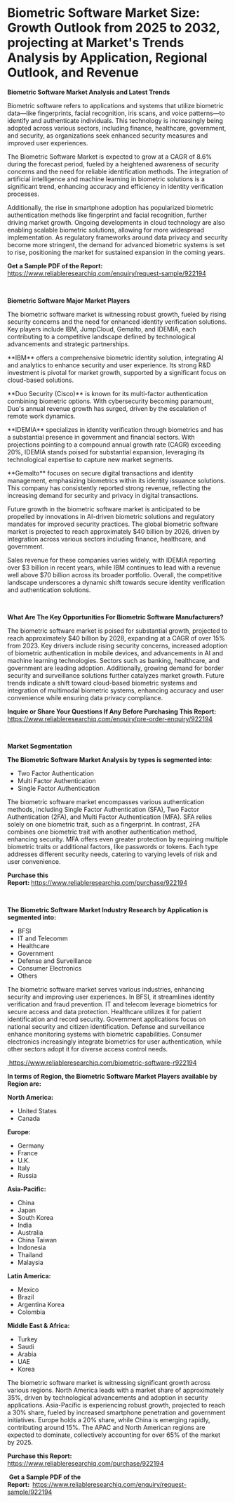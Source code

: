<p><h1>Biometric Software Market Size: Growth Outlook from 2025 to 2032, projecting at Market's Trends Analysis by Application, Regional Outlook, and Revenue</h1></p><p><strong>Biometric Software Market Analysis and Latest Trends</strong></p>
<p><p>Biometric software refers to applications and systems that utilize biometric data—like fingerprints, facial recognition, iris scans, and voice patterns—to identify and authenticate individuals. This technology is increasingly being adopted across various sectors, including finance, healthcare, government, and security, as organizations seek enhanced security measures and improved user experiences. </p><p>The Biometric Software Market is expected to grow at a CAGR of 8.6% during the forecast period, fueled by a heightened awareness of security concerns and the need for reliable identification methods. The integration of artificial intelligence and machine learning in biometric solutions is a significant trend, enhancing accuracy and efficiency in identity verification processes. </p><p>Additionally, the rise in smartphone adoption has popularized biometric authentication methods like fingerprint and facial recognition, further driving market growth. Ongoing developments in cloud technology are also enabling scalable biometric solutions, allowing for more widespread implementation. As regulatory frameworks around data privacy and security become more stringent, the demand for advanced biometric systems is set to rise, positioning the market for sustained expansion in the coming years.</p></p>
<p><strong>Get a Sample PDF of the Report:&nbsp;</strong> <a href="https://www.reliableresearchiq.com/enquiry/request-sample/922194?utm_campaign=2946&utm_medium=2&utm_source=Github&utm_content=ia&utm_term=18042025&utm_id=biometric-software">https://www.reliableresearchiq.com/enquiry/request-sample/922194</a></p>
<p>&nbsp;</p>
<p><strong>Biometric Software Major Market Players</strong></p>
<p><p>The biometric software market is witnessing robust growth, fueled by rising security concerns and the need for enhanced identity verification solutions. Key players include IBM, JumpCloud, Gemalto, and IDEMIA, each contributing to a competitive landscape defined by technological advancements and strategic partnerships.</p><p>**IBM** offers a comprehensive biometric identity solution, integrating AI and analytics to enhance security and user experience. Its strong R&D investment is pivotal for market growth, supported by a significant focus on cloud-based solutions.</p><p>**Duo Security (Cisco)** is known for its multi-factor authentication combining biometric options. With cybersecurity becoming paramount, Duo's annual revenue growth has surged, driven by the escalation of remote work dynamics. </p><p>**IDEMIA** specializes in identity verification through biometrics and has a substantial presence in government and financial sectors. With projections pointing to a compound annual growth rate (CAGR) exceeding 20%, IDEMIA stands poised for substantial expansion, leveraging its technological expertise to capture new market segments.</p><p>**Gemalto** focuses on secure digital transactions and identity management, emphasizing biometrics within its identity issuance solutions. This company has consistently reported strong revenue, reflecting the increasing demand for security and privacy in digital transactions. </p><p>Future growth in the biometric software market is anticipated to be propelled by innovations in AI-driven biometric solutions and regulatory mandates for improved security practices. The global biometric software market is projected to reach approximately $40 billion by 2026, driven by integration across various sectors including finance, healthcare, and government.</p><p>Sales revenue for these companies varies widely, with IDEMIA reporting over $3 billion in recent years, while IBM continues to lead with a revenue well above $70 billion across its broader portfolio. Overall, the competitive landscape underscores a dynamic shift towards secure identity verification and authentication solutions.</p></p>
<p>&nbsp;</p>
<p><strong>What Are The Key Opportunities For Biometric Software Manufacturers?</strong></p>
<p><p>The biometric software market is poised for substantial growth, projected to reach approximately $40 billion by 2028, expanding at a CAGR of over 15% from 2023. Key drivers include rising security concerns, increased adoption of biometric authentication in mobile devices, and advancements in AI and machine learning technologies. Sectors such as banking, healthcare, and government are leading adoption. Additionally, growing demand for border security and surveillance solutions further catalyzes market growth. Future trends indicate a shift toward cloud-based biometric systems and integration of multimodal biometric systems, enhancing accuracy and user convenience while ensuring data privacy compliance.</p></p>
<p><strong>Inquire or Share Your Questions If Any Before Purchasing This Report:</strong> <a href="https://www.reliableresearchiq.com/enquiry/pre-order-enquiry/922194?utm_campaign=2946&utm_medium=2&utm_source=Github&utm_content=ia&utm_term=18042025&utm_id=biometric-software">https://www.reliableresearchiq.com/enquiry/pre-order-enquiry/922194</a></p>
<p>&nbsp;</p>
<p><strong>Market Segmentation</strong></p>
<p><strong>The Biometric Software Market Analysis by types is segmented into:</strong></p>
<p><ul><li>Two Factor Authentication</li><li>Multi Factor Authentication</li><li>Single Factor Authentication</li></ul></p>
<p><p>The biometric software market encompasses various authentication methods, including Single Factor Authentication (SFA), Two Factor Authentication (2FA), and Multi Factor Authentication (MFA). SFA relies solely on one biometric trait, such as a fingerprint. In contrast, 2FA combines one biometric trait with another authentication method, enhancing security. MFA offers even greater protection by requiring multiple biometric traits or additional factors, like passwords or tokens. Each type addresses different security needs, catering to varying levels of risk and user convenience.</p></p>
<p><strong>Purchase this Report:&nbsp;</strong><a href="https://www.reliableresearchiq.com/purchase/922194?utm_campaign=2946&utm_medium=2&utm_source=Github&utm_content=ia&utm_term=18042025&utm_id=biometric-software">https://www.reliableresearchiq.com/purchase/922194</a></p>
<p>&nbsp;</p>
<p><strong>The Biometric Software Market Industry Research by Application is segmented into:</strong></p>
<p><ul><li>BFSI</li><li>IT and Telecomm</li><li>Healthcare</li><li>Government</li><li>Defense and Surveillance</li><li>Consumer Electronics</li><li>Others</li></ul></p>
<p><p>The biometric software market serves various industries, enhancing security and improving user experiences. In BFSI, it streamlines identity verification and fraud prevention. IT and telecom leverage biometrics for secure access and data protection. Healthcare utilizes it for patient identification and record security. Government applications focus on national security and citizen identification. Defense and surveillance enhance monitoring systems with biometric capabilities. Consumer electronics increasingly integrate biometrics for user authentication, while other sectors adopt it for diverse access control needs.</p></p>
<p><a href="https://www.reliableresearchiq.com/biometric-software-r922194?utm_campaign=2946&utm_medium=2&utm_source=Github&utm_content=ia&utm_term=18042025&utm_id=biometric-software">&nbsp;https://www.reliableresearchiq.com/biometric-software-r922194</a></p>
<p><strong>In terms of Region, the Biometric Software Market Players available by Region are:</strong></p>
<p>
    <p> <strong> North America: </strong>
        <ul>
            <li>United States</li>
            <li>Canada</li>
        </ul>
        </p> 
    <p> <strong> Europe: </strong>
        <ul>
            <li>Germany</li>
            <li>France</li>
            <li>U.K.</li>
            <li>Italy</li>
            <li>Russia</li>
        </ul>
        </p> 
    <p> <strong> Asia-Pacific: </strong>
        <ul>
            <li>China</li>
            <li>Japan</li>
            <li>South Korea</li>
            <li>India</li>
            <li>Australia</li>
            <li>China Taiwan</li>
            <li>Indonesia</li>
            <li>Thailand</li>
            <li>Malaysia</li>
        </ul>
        </p> 
    <p> <strong> Latin America: </strong>
        <ul>
            <li>Mexico</li>
            <li>Brazil</li>
            <li>Argentina Korea</li>
            <li>Colombia</li>
        </ul>
        </p> 
    <p> <strong> Middle East & Africa: </strong>
        <ul>
            <li>Turkey</li>
            <li>Saudi</li>
            <li>Arabia</li>
            <li>UAE</li>
            <li>Korea</li>
        </ul>
    </p>
    </p>
<p><p>The biometric software market is witnessing significant growth across various regions. North America leads with a market share of approximately 35%, driven by technological advancements and adoption in security applications. Asia-Pacific is experiencing robust growth, projected to reach a 30% share, fueled by increased smartphone penetration and government initiatives. Europe holds a 20% share, while China is emerging rapidly, contributing around 15%. The APAC and North American regions are expected to dominate, collectively accounting for over 65% of the market by 2025.</p></p>
<p><strong>Purchase this Report: </strong><a href="https://www.reliableresearchiq.com/purchase/922194?utm_campaign=2946&utm_medium=2&utm_source=Github&utm_content=ia&utm_term=18042025&utm_id=biometric-software">https://www.reliableresearchiq.com/purchase/922194</a></p>
<p>&nbsp;<strong>Get a Sample PDF of the Report:&nbsp;&nbsp;</strong><a href="https://www.reliableresearchiq.com/enquiry/request-sample/922194?utm_campaign=2946&utm_medium=2&utm_source=Github&utm_content=ia&utm_term=18042025&utm_id=biometric-software">https://www.reliableresearchiq.com/enquiry/request-sample/922194</a></p>
<p><strong></strong></p>
<p><p></p><p></p><p></p></p>